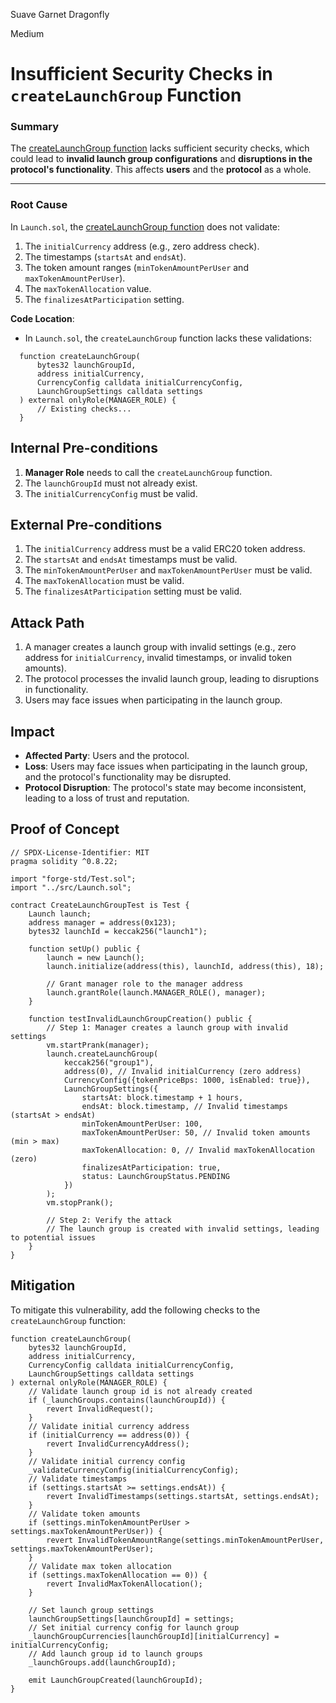 Suave Garnet Dragonfly

Medium

# Insufficient Security Checks in `createLaunchGroup` Function

### **Summary**
The [createLaunchGroup function](https://github.com/sherlock-audit/2025-02-rova/blob/fe68ceb7d90693f9be5c7fb94dde130da8d60d9e/rova-contracts/src/Launch.sol#L698C14-L698C31) lacks sufficient security checks, which could lead to **invalid launch group configurations** and **disruptions in the protocol's functionality**. This affects **users** and the **protocol** as a whole.

---

### **Root Cause**
In `Launch.sol`, the [createLaunchGroup function](https://github.com/sherlock-audit/2025-02-rova/blob/fe68ceb7d90693f9be5c7fb94dde130da8d60d9e/rova-contracts/src/Launch.sol#L698C14-L698C31) does not validate:
1. The `initialCurrency` address (e.g., zero address check).
2. The timestamps (`startsAt` and `endsAt`).
3. The token amount ranges (`minTokenAmountPerUser` and `maxTokenAmountPerUser`).
4. The `maxTokenAllocation` value.
5. The `finalizesAtParticipation` setting.

**Code Location**:
- In `Launch.sol`, the `createLaunchGroup` function lacks these validations:
```solidity
  function createLaunchGroup(
      bytes32 launchGroupId,
      address initialCurrency,
      CurrencyConfig calldata initialCurrencyConfig,
      LaunchGroupSettings calldata settings
  ) external onlyRole(MANAGER_ROLE) {
      // Existing checks...
  }
```

## Internal Pre-conditions
1. **Manager Role** needs to call the `createLaunchGroup` function.
2. The `launchGroupId` must not already exist.
3. The `initialCurrencyConfig` must be valid.

## External Pre-conditions
1. The `initialCurrency` address must be a valid ERC20 token address.
2. The `startsAt` and `endsAt` timestamps must be valid.
3. The `minTokenAmountPerUser` and `maxTokenAmountPerUser` must be valid.
4. The `maxTokenAllocation` must be valid.
5. The `finalizesAtParticipation` setting must be valid.

## Attack Path
1. A manager creates a launch group with invalid settings (e.g., zero address for `initialCurrency`, invalid timestamps, or invalid token amounts).
2. The protocol processes the invalid launch group, leading to disruptions in functionality.
3. Users may face issues when participating in the launch group.

## Impact
- **Affected Party**: Users and the protocol.
- **Loss**: Users may face issues when participating in the launch group, and the protocol's functionality may be disrupted.
- **Protocol Disruption**: The protocol's state may become inconsistent, leading to a loss of trust and reputation.

## Proof of Concept 

```solidity
// SPDX-License-Identifier: MIT
pragma solidity ^0.8.22;

import "forge-std/Test.sol";
import "../src/Launch.sol";

contract CreateLaunchGroupTest is Test {
    Launch launch;
    address manager = address(0x123);
    bytes32 launchId = keccak256("launch1");

    function setUp() public {
        launch = new Launch();
        launch.initialize(address(this), launchId, address(this), 18);

        // Grant manager role to the manager address
        launch.grantRole(launch.MANAGER_ROLE(), manager);
    }

    function testInvalidLaunchGroupCreation() public {
        // Step 1: Manager creates a launch group with invalid settings
        vm.startPrank(manager);
        launch.createLaunchGroup(
            keccak256("group1"),
            address(0), // Invalid initialCurrency (zero address)
            CurrencyConfig({tokenPriceBps: 1000, isEnabled: true}),
            LaunchGroupSettings({
                startsAt: block.timestamp + 1 hours,
                endsAt: block.timestamp, // Invalid timestamps (startsAt > endsAt)
                minTokenAmountPerUser: 100,
                maxTokenAmountPerUser: 50, // Invalid token amounts (min > max)
                maxTokenAllocation: 0, // Invalid maxTokenAllocation (zero)
                finalizesAtParticipation: true,
                status: LaunchGroupStatus.PENDING
            })
        );
        vm.stopPrank();

        // Step 2: Verify the attack
        // The launch group is created with invalid settings, leading to potential issues
    }
}
```

## Mitigation

To mitigate this vulnerability, add the following checks to the `createLaunchGroup` function:

```solidity
function createLaunchGroup(
    bytes32 launchGroupId,
    address initialCurrency,
    CurrencyConfig calldata initialCurrencyConfig,
    LaunchGroupSettings calldata settings
) external onlyRole(MANAGER_ROLE) {
    // Validate launch group id is not already created
    if (_launchGroups.contains(launchGroupId)) {
        revert InvalidRequest();
    }
    // Validate initial currency address
    if (initialCurrency == address(0)) {
        revert InvalidCurrencyAddress();
    }
    // Validate initial currency config
    _validateCurrencyConfig(initialCurrencyConfig);
    // Validate timestamps
    if (settings.startsAt >= settings.endsAt)) {
        revert InvalidTimestamps(settings.startsAt, settings.endsAt);
    }
    // Validate token amounts
    if (settings.minTokenAmountPerUser > settings.maxTokenAmountPerUser)) {
        revert InvalidTokenAmountRange(settings.minTokenAmountPerUser, settings.maxTokenAmountPerUser);
    }
    // Validate max token allocation
    if (settings.maxTokenAllocation == 0)) {
        revert InvalidMaxTokenAllocation();
    }

    // Set launch group settings
    launchGroupSettings[launchGroupId] = settings;
    // Set initial currency config for launch group
    _launchGroupCurrencies[launchGroupId][initialCurrency] = initialCurrencyConfig;
    // Add launch group id to launch groups
    _launchGroups.add(launchGroupId);

    emit LaunchGroupCreated(launchGroupId);
}
```